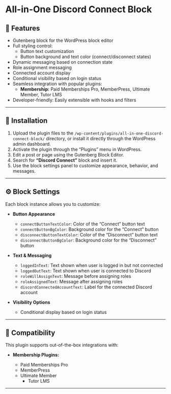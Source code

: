 # All-in-One Discord Connect Block

## 🧩 Features

- Gutenberg block for the WordPress block editor
- Full styling control:
  - Button text customization
  - Button background and text color (connect/disconnect states)
- Dynamic messaging based on connection state
- Role assignment messaging
- Connected account display
- Conditional visibility based on login status
- Seamless integration with popular plugins:
  - **Membership:** Paid Memberships Pro, MemberPress, Ultimate Member, Tutor LMS
- Developer-friendly: Easily extensible with hooks and filters

---

## 🚀 Installation

1. Upload the plugin files to the `/wp-content/plugins/all-in-one-discord-connect-block/` directory, or install it directly through the WordPress admin dashboard.
2. Activate the plugin through the “Plugins” menu in WordPress.
3. Edit a post or page using the Gutenberg Block Editor.
4. Search for **“Discord Connect”** block and insert it.
5. Use the block settings panel to customize appearance, behavior, and messages.

---

## ⚙️ Block Settings

Each block instance allows you to customize:

- **Button Appearance**

  - `connectButtonTextColor`: Color of the “Connect” button text
  - `connectButtonBgColor`: Background color for the “Connect” button
  - `disconnectButtonTextColor`: Color of the “Disconnect” button text
  - `disconnectButtonBgColor`: Background color for the “Disconnect” button

- **Text & Messaging**

  - `loggedInText`: Text shown when user is logged in but not connected
  - `loggedOutText`: Text shown when user is connected to Discord
  - `roleWillAssignText`: Message before assigning roles
  - `roleAssignedText`: Message after assigning roles
  - `discordConnectedAccountText`: Label for the connected Discord account

- **Visibility Options**
  - Conditional display based on login status

---

## 🔌 Compatibility

This plugin supports out-of-the-box integrations with:

- **Membership Plugins:**

  - Paid Memberships Pro
  - MemberPress
  - Ultimate Member
	- Tutor LMS

---
